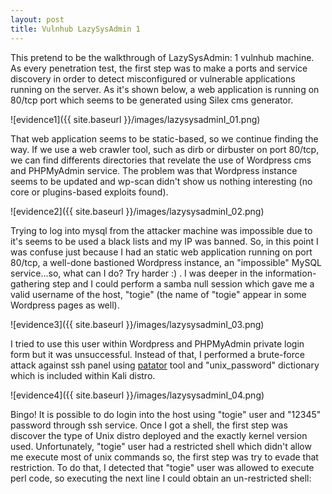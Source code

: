 ```yaml
---
layout: post
title: Vulnhub LazySysAdmin 1
---
```


This pretend to be the walkthrough of LazySysAdmin: 1 vulnhub machine. As every penetration test, the first step was to make a ports and service discovery in order to detect misconfigured or vulnerable applications running on the server. As it's shown below, a web application is running on 80/tcp port which seems to be generated using Silex cms generator.

![evidence1]({{ site.baseurl }}/images/lazysysadminI_01.png)

That web application seems to be static-based, so we continue finding the way. If we use a web crawler tool, such as dirb or dirbuster on port 80/tcp, we can find differents directories that revelate the use of Wordpress cms and PHPMyAdmin service. The problem was that Wordpress instance seems to be updated and wp-scan didn't show us nothing interesting (no core or plugins-based exploits found).

![evidence2]({{ site.baseurl }}/images/lazysysadminI_02.png)

Trying to log into mysql from the attacker machine was impossible due to it's seems to be used a black lists and my IP was banned. So, in this point I was confuse just because I had an static web application running on port 80/tcp, a well-done bastioned Wordpress instance, an "impossible" MySQL service...so, what can I do? Try harder :) . I was deeper in the information-gathering step and I could perform a samba null session which gave me a valid username of the host, "togie" (the name of "togie" appear in some Wordpress pages as well).

![evidence3]({{ site.baseurl }}/images/lazysysadminI_03.png)

I tried to use this user within Wordpress and PHPMyAdmin private login form but it was unsuccessful. Instead of that, I performed a brute-force attack against ssh panel using [patator](https://github.com/az0ne/patator) tool and "unix_password" dictionary which is included within Kali distro.

![evidence4]({{ site.baseurl }}/images/lazysysadminI_04.png)

Bingo! It is possible to do login into the host using "togie" user and "12345" password through ssh service. Once I got a shell, the first step was discover the type of Unix distro deployed and the exactly kernel version used. Unfortunately, "togie" user had a restricted shell which didn't allow me execute most of unix commands so, the first step was try to evade that restriction. To do that, I detected that "togie" user was allowed to execute perl code, so executing the next line I could obtain an un-restricted shell:
